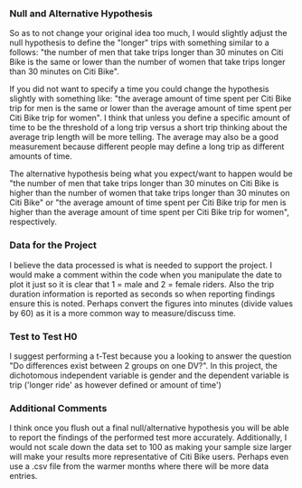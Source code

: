 ### Null and Alternative Hypothesis

So as to not change your original idea too much, I would slightly adjust the null hypothesis to define the "longer" trips with something similar to a follows: "the number of men that take trips longer than 30 minutes on Citi Bike is the same or lower than the number of women that take trips longer than 30 minutes on Citi Bike".

If you did not want to specify a time you could change the hypothesis slightly with something like: "the average amount of time spent per Citi Bike trip for men is the same or lower than the average amount of time spent per Citi Bike trip for women". I think that unless you define a specific amount of time to be the threshold of a long trip versus a short trip thinking about the average trip length will be more telling. The average may also be a good measurement because different people may define a long trip as different amounts of time.

The alternative hypothesis being what you expect/want to happen would be "the number of men that take trips longer than 30 minutes on Citi Bike is higher than the number of women that take trips longer than 30 minutes on Citi Bike" or "the average amount of time spent per Citi Bike trip for men is higher than the average amount of time spent per Citi Bike trip for women", respectively.


### Data for the Project

I believe the data processed is what is needed to support the project. I would make a comment within the code when you manipulate the date to plot it just so it is clear that 1 = male and 2 = female riders. Also the trip duration information is reported as seconds so when reporting findings ensure this is noted. Perhaps convert the figures into minutes (divide values by 60) as it is a more common way to measure/discuss time.

### Test to Test H0

I suggest performing a t-Test because you a looking to answer the question "Do differences exist between 2 groups on one DV?". In this project, the dichotomous independent variable is gender and the dependent variable is trip ('longer ride' as however defined or amount of time')

### Additional Comments

I think once you flush out a final null/alternative hypothesis you will be able to report the findings of the performed test more accurately. Additionally, I would not scale down the data set to 100 as making your sample size larger will make your results more representative of Citi Bike users. Perhaps even use a .csv file from the warmer months where there will be more data entries.

